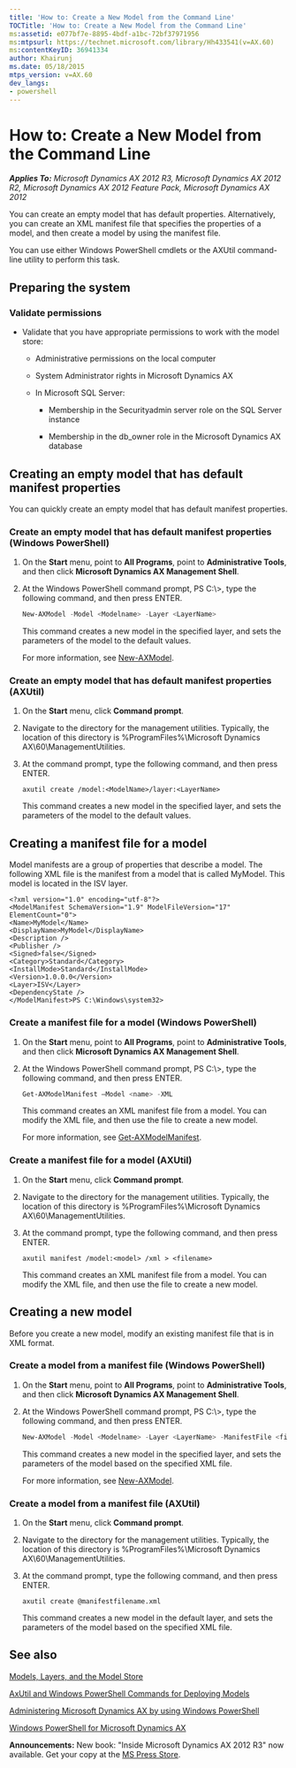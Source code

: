 ```yaml
---
title: 'How to: Create a New Model from the Command Line'
TOCTitle: 'How to: Create a New Model from the Command Line'
ms:assetid: e077bf7e-8895-4bdf-a1bc-72bf37971956
ms:mtpsurl: https://technet.microsoft.com/library/Hh433541(v=AX.60)
ms:contentKeyID: 36941334
author: Khairunj
ms.date: 05/18/2015
mtps_version: v=AX.60
dev_langs:
- powershell
---
```


# How to: Create a New Model from the Command Line 


_**Applies To:** Microsoft Dynamics AX 2012 R3, Microsoft Dynamics AX 2012 R2, Microsoft Dynamics AX 2012 Feature Pack, Microsoft Dynamics AX 2012_

You can create an empty model that has default properties. Alternatively, you can create an XML manifest file that specifies the properties of a model, and then create a model by using the manifest file.

You can use either Windows PowerShell cmdlets or the AXUtil command-line utility to perform this task.

## Preparing the system

### Validate permissions

  - Validate that you have appropriate permissions to work with the model store:
    
      - Administrative permissions on the local computer
    
      - System Administrator rights in Microsoft Dynamics AX
    
      - In Microsoft SQL Server:
        
          - Membership in the Securityadmin server role on the SQL Server instance
        
          - Membership in the db\_owner role in the Microsoft Dynamics AX database

## Creating an empty model that has default manifest properties

You can quickly create an empty model that has default manifest properties.

### Create an empty model that has default manifest properties (Windows PowerShell)

1.  On the **Start** menu, point to **All Programs**, point to **Administrative Tools**, and then click **Microsoft Dynamics AX Management Shell**.

2.  At the Windows PowerShell command prompt, PS C:\\\>, type the following command, and then press ENTER.
    
    ``` powershell
    New-AXModel -Model <Modelname> -Layer <LayerName>
    ```
    
    This command creates a new model in the specified layer, and sets the parameters of the model to the default values.
    
    For more information, see [New-AXModel](new-axmodel.md).

### Create an empty model that has default manifest properties (AXUtil)

1.  On the **Start** menu, click **Command prompt**.

2.  Navigate to the directory for the management utilities. Typically, the location of this directory is %ProgramFiles%\\Microsoft Dynamics AX\\60\\ManagementUtilities.

3.  At the command prompt, type the following command, and then press ENTER.
    
        axutil create /model:<ModelName>/layer:<LayerName>
    
    This command creates a new model in the specified layer, and sets the parameters of the model to the default values.

## Creating a manifest file for a model

Model manifests are a group of properties that describe a model. The following XML file is the manifest from a model that is called MyModel. This model is located in the ISV layer.

    <?xml version="1.0" encoding="utf-8"?> 
    <ModelManifest SchemaVersion="1.9" ModelFileVersion="17" ElementCount="0"> 
    <Name>MyModel</Name>
    <DisplayName>MyModel</DisplayName> 
    <Description /> 
    <Publisher />
    <Signed>false</Signed> 
    <Category>Standard</Category> 
    <InstallMode>Standard</InstallMode> 
    <Version>1.0.0.0</Version> 
    <Layer>ISV</Layer> 
    <DependencyState /> 
    </ModelManifest>PS C:\Windows\system32>

### Create a manifest file for a model (Windows PowerShell)

1.  On the **Start** menu, point to **All Programs**, point to **Administrative Tools**, and then click **Microsoft Dynamics AX Management Shell**.

2.  At the Windows PowerShell command prompt, PS C:\\\>, type the following command, and then press ENTER.
    
    ``` powershell
    Get-AXModelManifest –Model <name> -XML
    ```
    
    This command creates an XML manifest file from a model. You can modify the XML file, and then use the file to create a new model.
    
    For more information, see [Get-AXModelManifest](get-axmodelmanifest.md).

### Create a manifest file for a model (AXUtil)

1.  On the **Start** menu, click **Command prompt**.

2.  Navigate to the directory for the management utilities. Typically, the location of this directory is %ProgramFiles%\\Microsoft Dynamics AX\\60\\ManagementUtilities.

3.  At the command prompt, type the following command, and then press ENTER.
    
        axutil manifest /model:<model> /xml > <filename>
    
    This command creates an XML manifest file from a model. You can modify the XML file, and then use the file to create a new model.

## Creating a new model

Before you create a new model, modify an existing manifest file that is in XML format.

### Create a model from a manifest file (Windows PowerShell)

1.  On the **Start** menu, point to **All Programs**, point to **Administrative Tools**, and then click **Microsoft Dynamics AX Management Shell**.

2.  At the Windows PowerShell command prompt, PS C:\\\>, type the following command, and then press ENTER.
    
    ``` powershell
    New-AXModel -Model <Modelname> -Layer <LayerName> -ManifestFile <filename.xml>
    ```
    
    This command creates a new model in the specified layer, and sets the parameters of the model based on the specified XML file.
    
    For more information, see [New-AXModel](new-axmodel.md).

### Create a model from a manifest file (AXUtil)

1.  On the **Start** menu, click **Command prompt**.

2.  Navigate to the directory for the management utilities. Typically, the location of this directory is %ProgramFiles%\\Microsoft Dynamics AX\\60\\ManagementUtilities.

3.  At the command prompt, type the following command, and then press ENTER.
    
        axutil create @manifestfilename.xml
    
    This command creates a new model in the default layer, and sets the parameters of the model based on the specified XML file.

## See also

[Models, Layers, and the Model Store](models-layers-and-the-model-store.md)

[AxUtil and Windows PowerShell Commands for Deploying Models](axutil-and-windows-powershell-commands-for-deploying-models.md)

[Administering Microsoft Dynamics AX by using Windows PowerShell](administering-microsoft-dynamics-ax-by-using-windows-powershell.md)

[Windows PowerShell for Microsoft Dynamics AX](windows-powershell-for-microsoft-dynamics-ax.md)

  
**Announcements:** New book: "Inside Microsoft Dynamics AX 2012 R3" now available. Get your copy at the [MS Press Store](https://www.microsoftpressstore.com/store/inside-microsoft-dynamics-ax-2012-r3-9780735685109).

